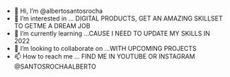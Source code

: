 - 👋 Hi, I’m @albertosantosrocha
- 👀 I’m interested in ... DIGITAL PRODUCTS, GET AN AMAZING SKILLSET TO GETME A DREAM JOB 
- 🌱 I’m currently learning ...CAUSE I NEED TO UPDATE MY SKILLS IN 2022
- 💞️ I’m looking to collaborate on ...WITH UPCOMING PROJECTS 
- 📫 How to reach me ... FIND ME IN YOUTUBE OR INSTAGRAM @SANTOSROCHAALBERTO 

<!---
albertosantosrocha/albertosantosrocha is a ✨ special ✨ repository because its `README.md` (this file) appears on your GitHub profile.
You can click the Preview link to take a look at your changes.
--->
